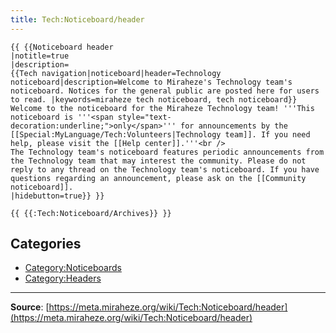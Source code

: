 ```yaml
---
title: Tech:Noticeboard/header
---
```


```
{{ {{Noticeboard header
|notitle=true
|description=
{{Tech navigation|noticeboard|header=Technology noticeboard|description=Welcome to Miraheze's Technology team's noticeboard. Notices for the general public are posted here for users to read. |keywords=miraheze tech noticeboard, tech noticeboard}}
Welcome to the noticeboard for the Miraheze Technology team! '''This noticeboard is '''<span style="text-decoration:underline;">only</span>''' for announcements by the [[Special:MyLanguage/Tech:Volunteers|Technology team]]. If you need help, please visit the [[Help center]].'''<br />
The Technology team's noticeboard features periodic announcements from the Technology team that may interest the community. Please do not reply to any thread on the Technology team's noticeboard. If you have questions regarding an announcement, please ask on the [[Community noticeboard]].
|hidebutton=true}} }}
```
 `{{ {{:Tech:Noticeboard/Archives}} }}`

## Categories

* [Category:Noticeboards](https://meta.miraheze.org/wiki/Category:Noticeboards)
* [Category:Headers](https://meta.miraheze.org/wiki/Category:Headers)

----
**Source**: [https://meta.miraheze.org/wiki/Tech:Noticeboard/header](https://meta.miraheze.org/wiki/Tech:Noticeboard/header)